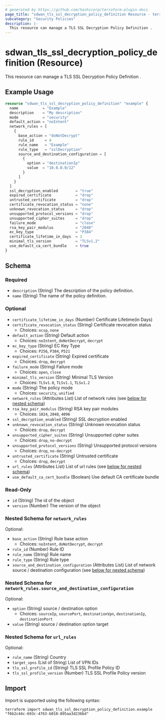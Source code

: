 ```yaml
---
# generated by https://github.com/hashicorp/terraform-plugin-docs
page_title: "sdwan_tls_ssl_decryption_policy_definition Resource - terraform-provider-sdwan"
subcategory: "Security Policies"
description: |-
  This resource can manage a TLS SSL Decryption Policy Definition .
---
```


# sdwan_tls_ssl_decryption_policy_definition (Resource)

This resource can manage a TLS SSL Decryption Policy Definition .

## Example Usage

```terraform
resource "sdwan_tls_ssl_decryption_policy_definition" "example" {
  name           = "Example"
  description    = "My description"
  mode           = "security"
  default_action = "noIntent"
  network_rules = [
    {
      base_action = "doNotDecrypt"
      rule_id     = 4
      rule_name   = "Example"
      rule_type   = "sslDecryption"
      source_and_destination_configuration = [
        {
          option = "destinationIp"
          value  = "10.0.0.0/12"
        }
      ]
    }
  ]
  ssl_decryption_enabled        = "true"
  expired_certificate           = "drop"
  untrusted_certificate         = "drop"
  certificate_revocation_status = "none"
  unknown_revocation_status     = "drop"
  unsupported_protocol_versions = "drop"
  unsupported_cipher_suites     = "drop"
  failure_mode                  = "close"
  rsa_key_pair_modulus          = "2048"
  ec_key_type                   = "P384"
  certificate_lifetime_in_days  = 1
  minimal_tls_version           = "TLSv1.2"
  use_default_ca_cert_bundle    = true
}
```

<!-- schema generated by tfplugindocs -->
## Schema

### Required

- `description` (String) The description of the policy definition.
- `name` (String) The name of the policy definition.

### Optional

- `certificate_lifetime_in_days` (Number) Certificate Lifetime(in Days)
- `certificate_revocation_status` (String) Certificate revocation status
  - Choices: `ocsp`, `none`
- `default_action` (String) Default action
  - Choices: `noIntent`, `doNotDecrypt`, `decrypt`
- `ec_key_type` (String) EC Key Type
  - Choices: `P256`, `P384`, `P521`
- `expired_certificate` (String) Expired certificate
  - Choices: `drop`, `decrypt`
- `failure_mode` (String) Failure mode
  - Choices: `open`, `close`
- `minimal_tls_version` (String) Minimal TLS Version
  - Choices: `TLSv1.0`, `TLSv1.1`, `TLSv1.2`
- `mode` (String) The policy mode
  - Choices: `security`, `unified`
- `network_rules` (Attributes List) List of network rules (see [below for nested schema](#nestedatt--network_rules))
- `rsa_key_pair_modulus` (String) RSA key pair modules
  - Choices: `1024`, `2048`, `4096`
- `ssl_decryption_enabled` (String) SSL decryption enabled
- `unknown_revocation_status` (String) Unknown revocation status
  - Choices: `drop`, `decrypt`
- `unsupported_cipher_suites` (String) Unsupported cipher suites
  - Choices: `drop`, `no-decrypt`
- `unsupported_protocol_versions` (String) Unsupported protocol versions
  - Choices: `drop`, `no-decrypt`
- `untrusted_certificate` (String) Untrusted certificate
  - Choices: `drop`, `decrypt`
- `url_rules` (Attributes List) List of url rules (see [below for nested schema](#nestedatt--url_rules))
- `use_default_ca_cert_bundle` (Boolean) Use default CA certificate bundle

### Read-Only

- `id` (String) The id of the object
- `version` (Number) The version of the object

<a id="nestedatt--network_rules"></a>
### Nested Schema for `network_rules`

Optional:

- `base_action` (String) Rule base action
  - Choices: `noIntent`, `doNotDecrypt`, `decrypt`
- `rule_id` (Number) Rule ID
- `rule_name` (String) Rule name
- `rule_type` (String) Rule type
- `source_and_destination_configuration` (Attributes List) List of network source / destination configuration (see [below for nested schema](#nestedatt--network_rules--source_and_destination_configuration))

<a id="nestedatt--network_rules--source_and_destination_configuration"></a>
### Nested Schema for `network_rules.source_and_destination_configuration`

Optional:

- `option` (String) source / destination option
  - Choices: `sourceIp`, `sourcePort`, `destinationVpn`, `destinationIp`, `destinationPort`
- `value` (String) source / destination option target



<a id="nestedatt--url_rules"></a>
### Nested Schema for `url_rules`

Optional:

- `rule_name` (String) Country
- `target_vpns` (List of String) List of VPN IDs
- `tls_ssl_profile_id` (String) TLS SSL Profile Policy ID
- `tls_ssl_profile_version` (Number) TLS SSL Profile Policy version

## Import

Import is supported using the following syntax:

```shell
terraform import sdwan_tls_ssl_decryption_policy_definition.example "f6b2c44c-693c-4763-b010-895aa3d236bd"
```
